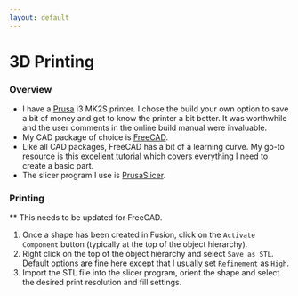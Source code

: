 ```yaml
---
layout: default
---
```

# 3D Printing 

### Overview
- I have a [Prusa](http://prusa3d.com) i3 MK2S printer.  I chose the build your own option to save a bit of money and get to know the printer a bit better.  It was worthwhile and the user comments in the online build manual were invaluable.
- My CAD package of choice is [FreeCAD](https://www.freecadweb.org).
- Like all CAD packages, FreeCAD has a bit of a learning curve.  My go-to resource is this [excellent tutorial](https://wiki.freecadweb.org/Basic_Part_Design_Tutorial_017) which covers everything I need to create a basic part.
- The slicer program I use is [PrusaSlicer](https://www.prusa3d.com/prusaslicer/).

### Printing
** This needs to be updated for FreeCAD.

1. Once a shape has been created in Fusion, click on the `Activate Component` button (typically at the top of the object hierarchy).
1. Right click on the top of the object hierarchy and select `Save as STL`.   Default options are fine here except that I usually set `Refinement` as `High`.
1. Import the STL file into the slicer program, orient the shape and select the desired print resolution and fill settings.





